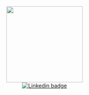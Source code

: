 <div id="header" align="center">
  <img src="https://media.giphy.com/media/ropITlfdDUN88W58GY/giphy.gif" width="200"/>
</div>

<div id="badges" align="center">
  <a href="https://www.linkedin.com/in/marchandleo">
    <img src="https://img.shields.io/badge/LinkedIn-blue?style=for-the-badge&logo=linkedin&logoColor=white" alt="Linkedin badge"/>
  </a>
</div>
